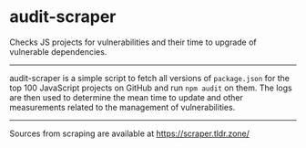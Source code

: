 # audit-scraper
Checks JS projects for vulnerabilities and their time to upgrade of vulnerable dependencies.

---

audit-scraper is a simple script to fetch all versions of `package.json` for the top 100 JavaScript projects on GitHub and run `npm audit` on them. The logs are then used to determine the mean time to update and other measurements related to the management of vulnerabilities.

---

Sources from scraping are available at https://scraper.tldr.zone/
